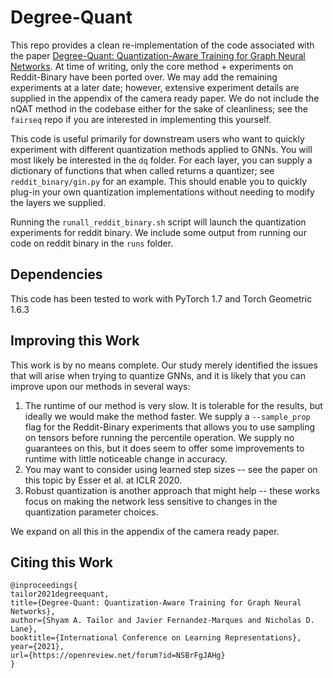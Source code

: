 # Degree-Quant

This repo provides a clean re-implementation of the code associated with the paper [Degree-Quant:
Quantization-Aware Training for Graph Neural Networks](https://arxiv.org/abs/2008.05000). At time of writing, only the core method + experiments on Reddit-Binary have been ported over. We may add the remaining experiments at a later date; however, extensive experiment details are supplied in the appendix of the camera ready paper. We do not include the nQAT method in the codebase either for the sake of cleanliness; see the `fairseq` repo if you are interested in implementing this yourself.

This code is useful primarily for downstream users who want to quickly experiment with different quantization methods applied to GNNs. You will most likely be interested in the `dq` folder. For each layer, you can supply a dictionary of functions that when called returns a quantizer; see `reddit_binary/gin.py` for an example. This should enable you to quickly plug-in your own quantization implementations without needing to modify the layers we supplied.

Running the `runall_reddit_binary.sh` script will launch the quantization experiments for reddit binary. We include some output from running our code on reddit binary in the `runs` folder.

## Dependencies

This code has been tested to work with PyTorch 1.7 and Torch Geometric 1.6.3

## Improving this Work

This work is by no means complete. Our study merely identified the issues that will arise when trying to quantize GNNs, and it is likely that you can improve upon our methods in several ways:

1. The runtime of our method is very slow. It is tolerable for the results, but ideally we would make the method faster. We supply a `--sample_prop` flag for the Reddit-Binary experiments that allows you to use sampling on tensors before running the percentile operation. We supply no guarantees on this, but it does seem to offer some improvements to runtime with little noticeable change in accuracy.
2. You may want to consider using learned step sizes -- see the paper on this topic by Esser et al. at ICLR 2020.
3. Robust quantization is another approach that might help -- these works focus on making the network less sensitive to changes in the quantization parameter choices.

We expand on all this in the appendix of the camera ready paper.

## Citing this Work

```
@inproceedings{
tailor2021degreequant,
title={Degree-Quant: Quantization-Aware Training for Graph Neural Networks},
author={Shyam A. Tailor and Javier Fernandez-Marques and Nicholas D. Lane},
booktitle={International Conference on Learning Representations},
year={2021},
url={https://openreview.net/forum?id=NSBrFgJAHg}
}
```
